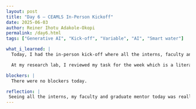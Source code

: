 ```yaml
---
layout: post
title: "Day 6 – CEAMLS In-Person Kickoff"
date: 2025-06-03
author: Reiner Ihotu Adakole-Okopi
permalink: /day6.html
tags: ["Generative AI", "Kick-off", "Variable", "AI", "Smart water"]

what_i_learned: |
  Today, I had the in-person kick-off where all the interns, faculty and graduate mentors introduced themselves in the auditorium. I also engaged in a discussion on generative AI and the world today. Here, Michael also gave an in-depth overview of the summer program with all the necessary information included. After which, I participated in a workshop with Mrs. Walters where we discussed independent and dependent variable mainly focusing on how to formulate ypur research and train data. Also, we took group pictures in the lobby of the auditorium. After this, I participated in a very fun group activity with my project team where we built a structure with spaghetti sticks and marshmallow. Next up, I had lunch with my project team. Lastly, I and my project team took a tour of our research labs and the building as a whole. 

  At my research lab, I reviewed my task for the week which is a literature review on AI fo water contamination detection. This helped me gain a better understanding of the contents and context of water contaminants as well as figuring out the AI tools for detecting water contamination. 

blockers: |
  There were no blockers today. 

reflection: |
 Seeing all the interns, my faculty and graduate mentor today was really nice. I got to interact with them more and learn more about them on a personal level. The literature review helped me gain more understanding of my tasks I will be working on this summer. Next, I will be doing a brief summary of peer reviewed articles that are related to my smart water project. 
---
```

